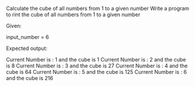 Calculate the cube of all numbers from 1 to a given number
Write a program to rint the cube of all numbers from 1 to a given number

Given:

input_number = 6

Expected output:

Current Number is : 1  and the cube is 1
Current Number is : 2  and the cube is 8
Current Number is : 3  and the cube is 27
Current Number is : 4  and the cube is 64
Current Number is : 5  and the cube is 125
Current Number is : 6  and the cube is 216